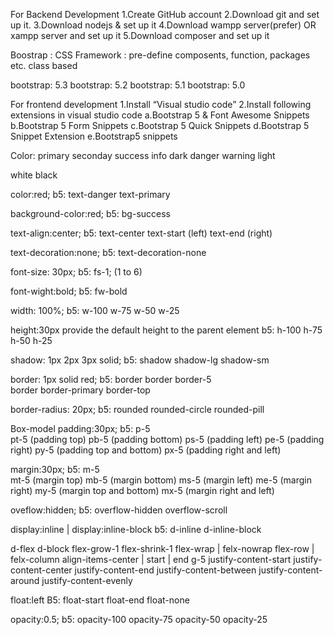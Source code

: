 
For Backend Development
1.Create GitHub account
2.Download git and set up it.
3.Download nodejs & set up it
4.Download wampp server(prefer) OR xampp server and set up it
5.Download composer and set up it





Boostrap : CSS Framework : pre-define composents, function, packages etc. 
class based

bootstrap: 5.3
bootstrap: 5.2
bootstrap: 5.1
bootstrap: 5.0

 
For frontend development
    1.Install “Visual studio code”
    2.Install following extensions in visual studio code
        a.Bootstrap 5 & Font Awesome Snippets
        b.Bootstrap 5 Form Snippets
        c.Bootstrap 5 Quick Snippets
        d.Bootstrap 5 Snippet Extension
        e.Bootstrap5 snippets


Color:
primary
seconday
success
info
dark
danger
warning
light

white
black

color:red;
b5:
text-danger
text-primary

background-color:red;
b5:
bg-success


text-align:center;
b5:
text-center
text-start  (left)
text-end  (right)

text-decoration:none;
b5:
text-decoration-none


font-size: 30px;
b5:
fs-1;  (1 to 6)


font-wight:bold;
b5:
fw-bold


width: 100%;
b5:
w-100
w-75
w-50
w-25

height:30px
provide the default height to the parent element
b5:
h-100
h-75
h-50
h-25

shadow: 1px 2px 3px solid;
b5:
shadow
shadow-lg
shadow-sm

border: 1px solid red;
b5:
border
border border-5  
border border-primary
border-top   


border-radius: 20px;
b5:
rounded
rounded-circle
rounded-pill

Box-model
padding:30px;
b5:
p-5  
pt-5  (padding top)
pb-5  (padding bottom)
ps-5  (padding left)
pe-5  (padding right)
py-5  (padding top and bottom)
px-5  (padding right and left)

margin:30px;
b5:
m-5  
mt-5  (margin top)
mb-5  (margin bottom)
ms-5  (margin left)
me-5  (margin right)
my-5  (margin top and bottom)
mx-5  (margin right and left)


oveflow:hidden;
b5:
overflow-hidden
overflow-scroll


display:inline | display:inline-block
b5:
d-inline
d-inline-block

d-flex
d-block
flex-grow-1
flex-shrink-1
flex-wrap | felx-nowrap
flex-row | felx-column
align-items-center | start | end 
g-5
justify-content-start
justify-content-center
justify-content-end
justify-content-between
justify-content-around
justify-content-evenly

float:left
B5:
float-start
float-end
float-none

opacity:0.5;
b5:
opacity-100
opacity-75
opacity-50
opacity-25
